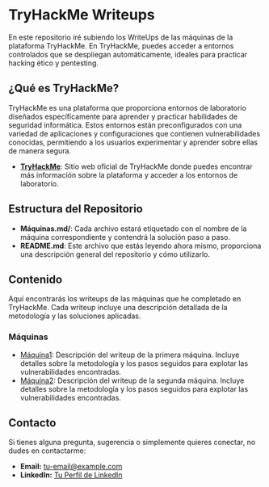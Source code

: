 # TryHackMe Writeups

En este repositorio iré subiendo los WriteUps de las máquinas de la plataforma TryHackMe. En TryHackMe, puedes acceder a entornos controlados que se despliegan automáticamente, ideales para practicar hacking ético y pentesting.

## ¿Qué es TryHackMe?

TryHackMe es una plataforma que proporciona entornos de laboratorio diseñados específicamente para aprender y practicar habilidades de seguridad informática. Estos entornos están preconfigurados con una variedad de aplicaciones y configuraciones que contienen vulnerabilidades conocidas, permitiendo a los usuarios experimentar y aprender sobre ellas de manera segura.

- **[TryHackMe](https://tryhackme.com/)**: Sitio web oficial de TryHackMe donde puedes encontrar más información sobre la plataforma y acceder a los entornos de laboratorio.

## Estructura del Repositorio

- **Máquinas.md/**: Cada archivo estará etiquetado con el nombre de la máquina correspondiente y contendrá la solución paso a paso.
- **README.md**: Este archivo que estás leyendo ahora mismo, proporciona una descripción general del repositorio y cómo utilizarlo.

## Contenido

Aquí encontrarás los writeups de las máquinas que he completado en TryHackMe. Cada writeup incluye una descripción detallada de la metodología y las soluciones aplicadas.

### Máquinas

- [Máquina1](Máquina1.md): Descripción del writeup de la primera máquina. Incluye detalles sobre la metodología y los pasos seguidos para explotar las vulnerabilidades encontradas.
- [Máquina2](Máquina2.md): Descripción del writeup de la segunda máquina. Incluye detalles sobre la metodología y los pasos seguidos para explotar las vulnerabilidades encontradas.

## Contacto

Si tienes alguna pregunta, sugerencia o simplemente quieres conectar, no dudes en contactarme:

- **Email:** [tu-email@example.com](mailto:tu-email@example.com)
- **LinkedIn:** [Tu Perfil de LinkedIn](https://www.linkedin.com/in/tu-perfil)
